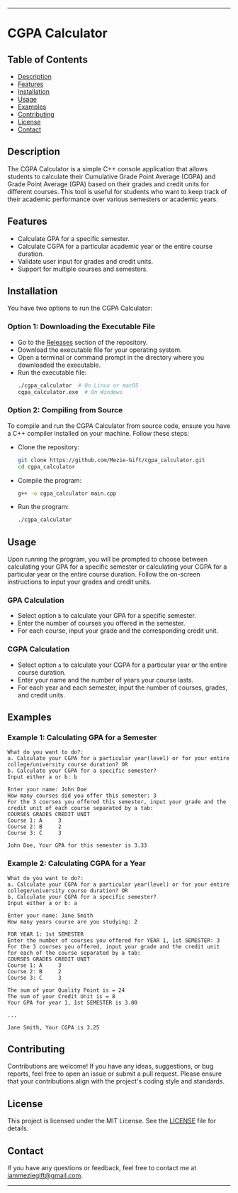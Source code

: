 
---

# CGPA Calculator

## Table of Contents
- [Description](#description)
- [Features](#features)
- [Installation](#installation)
- [Usage](#usage)
- [Examples](#examples)
- [Contributing](#contributing)
- [License](#license)
- [Contact](#contact)

## Description
The CGPA Calculator is a simple C++ console application that allows students to calculate their Cumulative Grade Point Average (CGPA) and Grade Point Average (GPA) based on their grades and credit units for different courses. This tool is useful for students who want to keep track of their academic performance over various semesters or academic years.

## Features
- Calculate GPA for a specific semester.
- Calculate CGPA for a particular academic year or the entire course duration.
- Validate user input for grades and credit units.
- Support for multiple courses and semesters.

## Installation
You have two options to run the CGPA Calculator:

### Option 1: Downloading the Executable File
- Go to the [Releases](https://github.com/Mezie-Gift/cgpa_calculator/releases) section of the repository.
- Download the executable file for your operating system.
- Open a terminal or command prompt in the directory where you downloaded the executable.
- Run the executable file:
    ```bash
    ./cgpa_calculator  # On Linux or macOS
    cgpa_calculator.exe  # On Windows
    ```

### Option 2: Compiling from Source
To compile and run the CGPA Calculator from source code, ensure you have a C++ compiler installed on your machine. Follow these steps:

- Clone the repository:
    ```bash
    git clone https://github.com/Mezie-Gift/cgpa_calculator.git
    cd cgpa_calculator
    ```

- Compile the program:
    ```bash
    g++ -o cgpa_calculator main.cpp
    ```

- Run the program:
    ```bash
    ./cgpa_calculator
    ```

## Usage
Upon running the program, you will be prompted to choose between calculating your GPA for a specific semester or calculating your CGPA for a particular year or the entire course duration. Follow the on-screen instructions to input your grades and credit units.

### GPA Calculation
- Select option `b` to calculate your GPA for a specific semester.
- Enter the number of courses you offered in the semester.
- For each course, input your grade and the corresponding credit unit.

### CGPA Calculation
- Select option `a` to calculate your CGPA for a particular year or the entire course duration.
- Enter your name and the number of years your course lasts.
- For each year and each semester, input the number of courses, grades, and credit units.

## Examples
### Example 1: Calculating GPA for a Semester
```
What do you want to do?:
a. Calculate your CGPA for a particular year(level) or for your entire college/university course duration? OR
b. Calculate your CGPA for a specific semester?
Input either a or b: b

Enter your name: John Doe
How many courses did you offer this semester: 3
For the 3 courses you offered this semester, input your grade and the credit unit of each course separated by a tab:
COURSES GRADES CREDIT UNIT
Course 1: A     3
Course 2: B     2
Course 3: C     3

John Doe, Your GPA for this semester is 3.33
```

### Example 2: Calculating CGPA for a Year
```
What do you want to do?:
a. Calculate your CGPA for a particular year(level) or for your entire college/university course duration? OR
b. Calculate your CGPA for a specific semester?
Input either a or b: a

Enter your name: Jane Smith
How many years course are you studying: 2

FOR YEAR 1: 1st SEMESTER
Enter the number of courses you offered for YEAR 1, 1st SEMESTER: 3
For the 3 courses you offered, input your grade and the credit unit for each of the course separated by a tab:
COURSES GRADES CREDIT UNIT
Course 1: A     3
Course 2: B     2
Course 3: C     3

The sum of your Quality Point is = 24
The sum of your Credit Unit is = 8
Your GPA for year 1, 1st SEMESTER is 3.00

...

Jane Smith, Your CGPA is 3.25
```

## Contributing
Contributions are welcome! If you have any ideas, suggestions, or bug reports, feel free to open an issue or submit a pull request. Please ensure that your contributions align with the project's coding style and standards.

## License
This project is licensed under the MIT License. See the [LICENSE](LICENSE) file for details.

## Contact
If you have any questions or feedback, feel free to contact me at [iammeziegift@gmail.com](mailto:iammeziegift@gmail.com).

---
